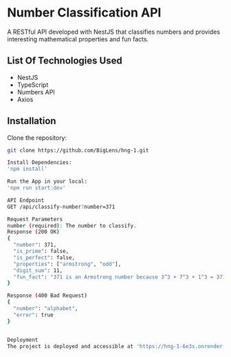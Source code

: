 # Number Classification API

A RESTful API developed with NestJS that classifies numbers and provides interesting mathematical properties and fun facts.

## List Of Technologies Used
- NestJS
- TypeScript
- Numbers API
- Axios

## Installation

Clone the repository:
```bash
git clone https://github.com/BigLens/hng-1.git

Install Dependencies:
'npm install'

Run the App in your local:
'npm run start:dev'

API Endpoint
GET /api/classify-number?number=371

Request Parameters
number (required): The number to classify.
Response (200 OK)
{
  "number": 371,
  "is_prime": false,
  "is_perfect": false,
  "properties": ["armstrong", "odd"],
  "digit_sum": 11,
  "fun_fact": "371 is an Armstrong number because 3^3 + 7^3 + 1^3 = 371"
}

Response (400 Bad Request)
{
  "number": "alphabet",
  "error": true
}


Deployment
The project is deployed and accessible at 'https://hng-1-6e3s.onrender.com/api/classify-number'